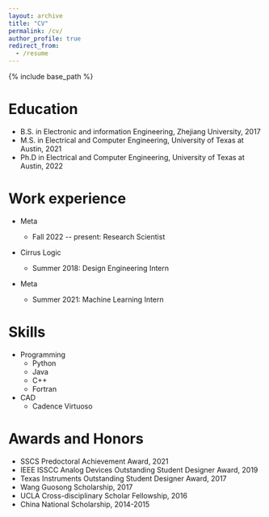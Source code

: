 ```yaml
---
layout: archive
title: "CV"
permalink: /cv/
author_profile: true
redirect_from:
  - /resume
---
```


{% include base_path %}

Education
======
* B.S. in Electronic and information Engineering, Zhejiang University, 2017
* M.S. in Electrical and Computer Engineering, University of Texas at Austin, 2021
* Ph.D in Electrical and Computer Engineering, University of Texas at Austin, 2022

Work experience
======
* Meta
  * Fall 2022 -- present: Research Scientist
* Cirrus Logic
  * Summer 2018: Design Engineering Intern

* Meta
  * Summer 2021: Machine Learning Intern
  
Skills
======
* Programming
  * Python
  * Java
  * C++
  * Fortran
* CAD
  * Cadence Virtuoso

Awards and Honors
======
* SSCS Predoctoral Achievement Award, 2021
* IEEE ISSCC Analog Devices Outstanding Student Designer Award, 2019
* Texas Instruments Outstanding Student Designer Award, 2017
* Wang Guosong Scholarship, 2017
* UCLA Cross-disciplinary Scholar Fellowship, 2016
* China National Scholarship, 2014-2015

 
